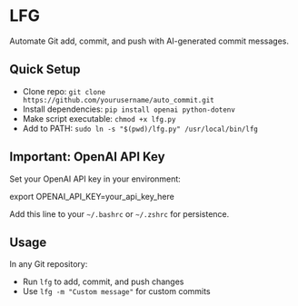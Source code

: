 # LFG 

Automate Git add, commit, and push with AI-generated commit messages.

## Quick Setup

- Clone repo: `git clone https://github.com/yourusername/auto_commit.git`
- Install dependencies: `pip install openai python-dotenv`
- Make script executable: `chmod +x lfg.py`
- Add to PATH: `sudo ln -s "$(pwd)/lfg.py" /usr/local/bin/lfg`

## Important: OpenAI API Key

Set your OpenAI API key in your environment:

export OPENAI_API_KEY=your_api_key_here

Add this line to your `~/.bashrc` or `~/.zshrc` for persistence.

## Usage

In any Git repository:
- Run `lfg` to add, commit, and push changes
- Use `lfg -m "Custom message"` for custom commits